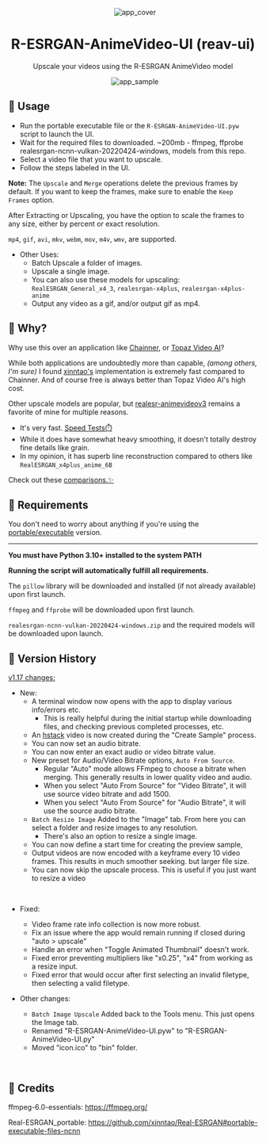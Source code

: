 <p align="center">
  <img src="https://github.com/Nenotriple/R-ESRGAN-AnimeVideo-UI/assets/70049990/1bb2b8da-0f11-401d-a873-7d2f55883fa3" alt="app_cover">
</p>

<h1 align="center">R-ESRGAN-AnimeVideo-UI (reav-ui)</h1>
<p align="center">Upscale your videos using the R-ESRGAN AnimeVideo model</p>

<p align="center">
  <img src="https://github.com/Nenotriple/R-ESRGAN-AnimeVideo-UI/assets/70049990/e3554a6b-fbb8-4606-9caf-8da2cd065a88" alt="app_sample">
</p>

## 📝 Usage

- Run the portable executable file or the `R-ESRGAN-AnimeVideo-UI.pyw` script to launch the UI.
- Wait for the required files to downloaded. ~200mb - ffmpeg, ffprobe realesrgan-ncnn-vulkan-20220424-windows, models from this repo.
- Select a video file that you want to upscale.
- Follow the steps labeled in the UI.

**Note:** The `Upscale` and `Merge` operations delete the previous frames by default. If you want to keep the frames, make sure to enable the `Keep Frames` option.

After Extracting or Upscaling, you have the option to scale the frames to any size, either by percent or exact resolution.

`mp4`, `gif`, `avi`, `mkv`, `webm`, `mov`, `m4v`, `wmv`, are supported.

- Other Uses:
  - Batch Upscale a folder of images.
  - Upscale a single image.
  - You can also use these models for upscaling: `RealESRGAN_General_x4_3`, `realesrgan-x4plus`, `realesrgan-x4plus-anime`
  - Output any video as a gif, and/or output gif as mp4.


## 🤷 Why?

Why use this over an application like [Chainner](https://github.com/chaiNNer-org/chaiNNer), or [Topaz Video AI](https://www.topazlabs.com/)?

While both applications are undoubtedly more than capable, *(among others, I'm sure)* I found [xinntao's](https://github.com/xinntao) implementation is extremely fast compared to Chainner. And of course free is always better than Topaz Video AI's high cost.

Other upscale models are popular, but [realesr-animevideov3](https://github.com/xinntao/Real-ESRGAN/blob/master/docs/anime_video_model.md) remains a favorite of mine for multiple reasons.
- It's very fast. [Speed Tests⏱️](https://github.com/Nenotriple/R-ESRGAN-AnimeVideo-UI/wiki/%E2%8F%B1%EF%B8%8FSpeed-Tests)
- While it does have somewhat heavy smoothing, it doesn't totally destroy fine details like grain.
- In my opinion, it has superb line reconstruction compared to others like `RealESRGAN_x4plus_anime_6B`

Check out these [comparisons.✨](https://github.com/Nenotriple/R-ESRGAN-AnimeVideo-UI/wiki/%E2%9A%96%EF%B8%8F-Comparisons)

## 🚩 Requirements

You don't need to worry about anything if you're using the [portable/executable](https://github.com/Nenotriple/R-ESRGAN-AnimeVideo-UI/releases?q=executable&expanded=true) version.

___

**You must have Python 3.10+ installed to the system PATH**

**Running the script will automatically fulfill all requirements.**

The `pillow` library will be downloaded and installed (if not already available) upon first launch.

`ffmpeg` and `ffprobe` will be downloaded upon first launch.

`realesrgan-ncnn-vulkan-20220424-windows.zip` and the required models will be downloaded upon launch.


## 📜 Version History

[v1.17 changes:](https://github.com/Nenotriple/R-ESRGAN-AnimeVideo-UI/releases/tag/v1.16)

- New:
  - A terminal window now opens with the app to display various info/errors etc.
    - This is really helpful during the initial startup while downloading files, and checking previous completed processes, etc.
  - An [hstack][hstack] video is now created during the "Create Sample" process.
  - You can now set an audio bitrate.
  - You can now enter an exact audio or video bitrate value.
  -  New preset for Audio/Video Bitrate options, `Auto From Source`.
     - Regular "Auto" mode allows FFmpeg to choose a bitrate when merging. This generally results in lower quality video and audio.
     - When you select "Auto From Source" for "Video Bitrate", it will use source video bitrate and add 1500.
     - When you select "Auto From Source" for "Audio Bitrate", it will use the source audio bitrate.
  - `Batch Resize Image` Added to the "Image" tab. From here you can select a folder and resize images to any resolution.
    - There's also an option to resize a single image.
  - You can now define a start time for creating the preview sample,
  - Output videos are now encoded with a keyframe every 10 video frames. This results in much smoother seeking. but larger file size.
  - You can now skip the upscale process. This is useful if you just want to resize a video


<br>


- Fixed:
  - Video frame rate info collection is now more robust.
  - Fix an issue where the app would remain running if closed during "auto > upscale"
  - Handle an error when "Toggle Animated Thumbnail" doesn't work.
  - Fixed error preventing multipliers like "x0.25", "x4" from working as a resize input.
  - Fixed error that would occur after first selecting an invalid filetype, then selecting a valid filetype.


- Other changes:
  - `Batch Image Upscale` Added back to the Tools menu. This just opens the Image tab.
  - Renamed "R-ESRGAN-AnimeVideo-UI.pyw" to "R-ESRGAN-AnimeVideo-UI.py"
  - Moved "icon.ico" to "bin" folder.


[hstack]: https://ffmpeg.org/ffmpeg-filters.html#hstack-1
  
## 👥 **Credits**

ffmpeg-6.0-essentials: https://ffmpeg.org/

Real-ESRGAN_portable: https://github.com/xinntao/Real-ESRGAN#portable-executable-files-ncnn
